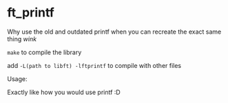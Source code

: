 # ft_printf

Why use the old and outdated printf when you can recreate the exact same thing *wink*

`make` to compile the library

add `-L(path to libft) -lftprintf` to compile with other files

Usage:

Exactly like how you would use printf :D